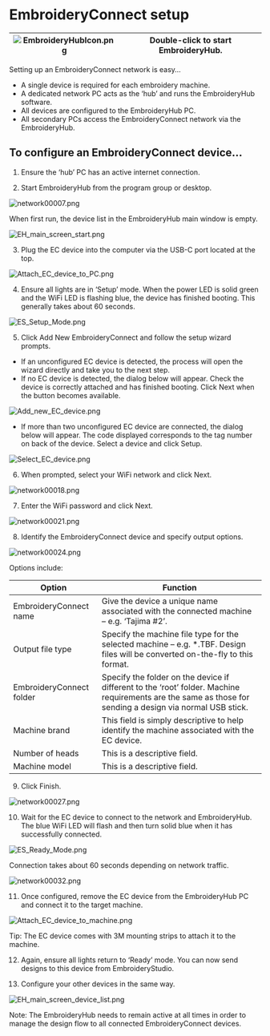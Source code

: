 # EmbroideryConnect setup

| ![EmbroideryHubIcon.png](assets/EmbroideryHubIcon.png) | Double-click to start EmbroideryHub. |
| ------------------------------------------------------ | ------------------------------------ |

Setting up an EmbroideryConnect network is easy…

- A single device is required for each embroidery machine.
- A dedicated network PC acts as the ‘hub’ and runs the EmbroideryHub software.
- All devices are configured to the EmbroideryHub PC.
- All secondary PCs access the EmbroideryConnect network via the EmbroideryHub.

## To configure an EmbroideryConnect device...

1. Ensure the ‘hub’ PC has an active internet connection.

2. Start EmbroideryHub from the program group or desktop.

![network00007.png](assets/network00007.png)

When first run, the device list in the EmbroideryHub main window is empty.

![EH_main_screen_start.png](assets/EH_main_screen_start.png)

3. Plug the EC device into the computer via the USB-C port located at the top.

![Attach_EC_device_to_PC.png](assets/Attach_EC_device_to_PC.png)

4. Ensure all lights are in ‘Setup’ mode. When the power LED is solid green and the WiFi LED is flashing blue, the device has finished booting. This generally takes about 60 seconds.

![ES_Setup_Mode.png](assets/ES_Setup_Mode.png)

5. Click Add New EmbroideryConnect and follow the setup wizard prompts.

- If an unconfigured EC device is detected, the process will open the wizard directly and take you to the next step.
- If no EC device is detected, the dialog below will appear. Check the device is correctly attached and has finished booting. Click Next when the button becomes available.

![Add_new_EC_device.png](assets/Add_new_EC_device.png)

- If more than two unconfigured EC device are connected, the dialog below will appear. The code displayed corresponds to the tag number on back of the device. Select a device and click Setup.

![Select_EC_device.png](assets/Select_EC_device.png)

6. When prompted, select your WiFi network and click Next.

![network00018.png](assets/network00018.png)

7. Enter the WiFi password and click Next.

![network00021.png](assets/network00021.png)

8. Identify the EmbroideryConnect device and specify output options.

![network00024.png](assets/network00024.png)

Options include:

| Option                   | Function                                                                                                                                                  |
| ------------------------ | --------------------------------------------------------------------------------------------------------------------------------------------------------- |
| EmbroideryConnect name   | Give the device a unique name associated with the connected machine – e.g. ‘Tajima #2’.                                                                   |
| Output file type         | Specify the machine file type for the selected machine – e.g. \*.TBF. Design files will be converted on-the-fly to this format.                           |
| EmbroideryConnect folder | Specify the folder on the device if different to the ‘root’ folder. Machine requirements are the same as those for sending a design via normal USB stick. |
| Machine brand            | This field is simply descriptive to help identify the machine associated with the EC device.                                                              |
| Number of heads          | This is a descriptive field.                                                                                                                              |
| Machine model            | This is a descriptive field.                                                                                                                              |

9. Click Finish.

![network00027.png](assets/network00027.png)

10. Wait for the EC device to connect to the network and EmbroideryHub. The blue WiFi LED will flash and then turn solid blue when it has successfully connected.

![ES_Ready_Mode.png](assets/ES_Ready_Mode.png)

Connection takes about 60 seconds depending on network traffic.

![network00032.png](assets/network00032.png)

11. Once configured, remove the EC device from the EmbroideryHub PC and connect it to the target machine.

![Attach_EC_device_to_machine.png](assets/Attach_EC_device_to_machine.png)

Tip: The EC device comes with 3M mounting strips to attach it to the machine.

12. Again, ensure all lights return to ‘Ready’ mode. You can now send designs to this device from EmbroideryStudio.

13. Configure your other devices in the same way.

![EH_main_screen_device_list.png](assets/EH_main_screen_device_list.png)

Note: The EmbroideryHub needs to remain active at all times in order to manage the design flow to all connected EmbroideryConnect devices.
